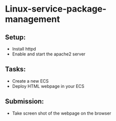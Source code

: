 # Linux-service-package-management

## Setup:

- Install httpd 
- Enable and start the apache2 server

## Tasks:

- Create a new ECS
- Deploy HTML webpage in your ECS

## Submission:

- Take screen shot of the webpage on the browser 

